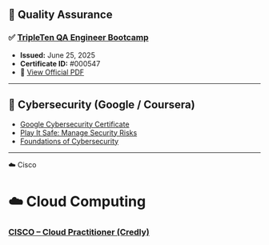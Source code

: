 ## 🧪 Quality Assurance

### ✅ [TripleTen QA Engineer Bootcamp](https://postimg.cc/t1bSB3Qn)

- **Issued:** June 25, 2025  
- **Certificate ID:** #000547  
- 📄 [View Official PDF](certificates/T_Gibran_QA.pdf)

---

## 🔐 Cybersecurity (Google / Coursera)

- [Google Cybersecurity Certificate](https://coursera.org/share/73973086a7b5a7f5f009edaf738bd6ca)  
- [Play It Safe: Manage Security Risks](https://coursera.org/share/76784d74c9f1713aff92d259ba5c3040)  
- [Foundations of Cybersecurity](https://coursera.org/share/5da7c19e0d3359167248888ff3a17c5a)  


---

☁️ Cisco
# ☁️ Cloud Computing

### [CISCO – Cloud Practitioner (Credly)](https://www.credly.com/badges/682aa3cf-f517-4a91-b958-123a99f1bfbe)


